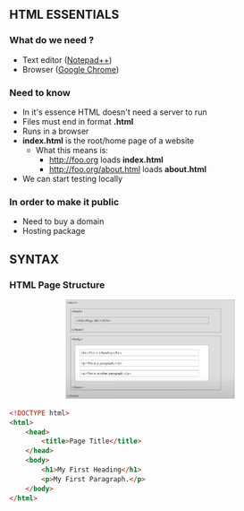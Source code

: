 ## HTML ESSENTIALS

### What do we need ? 

 - Text editor ([Notepad++](https://notepad-plus-plus.org/downloads/))
 - Browser ([Google Chrome](https://www.google.com/intl/es_es/chrome/))
 
### Need to know

 - In it's essence HTML doesn't need a server to run
 - Files must end in format **.html**
 - Runs in a browser
 - **index.html** is the root/home page of a website
   - What this means is:
     - http://foo.org loads **index.html**
     - http://foo.org/about.html loads **about.html**
 - We can start testing locally
 
### In order to make it public

 - Need to buy a domain
 - Hosting package

## SYNTAX

### HTML Page Structure

<p align="center">
	<img src="https://github.com/aalexisp/WebDev/blob/master/IMAGES/image0.png" width=60%>
</p>


```html
<!DOCTYPE html>
<html>
	<head>
		<title>Page Title</title>
	</head>
	<body>
		<h1>My First Heading</h1>
		<p>My First Paragraph.</p>
	</body>
</html>
```
